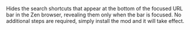 
Hides the search shortcuts that appear at the bottom of the focused URL bar in the Zen browser, revealing them only when the bar is focused.
No additional steps are required, simply install the mod and it will take effect.
